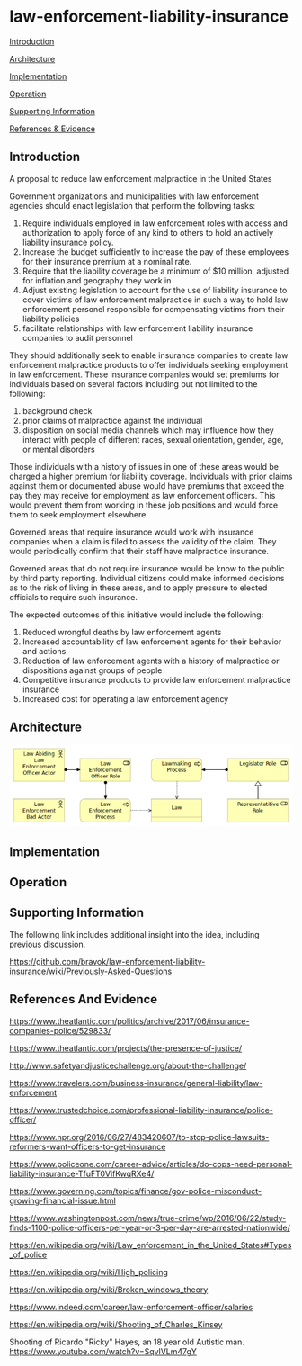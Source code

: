 # law-enforcement-liability-insurance

[Introduction](https://github.com/bravok/law-enforcement-liability-insurance#introduction)

[Architecture](https://github.com/bravok/law-enforcement-liability-insurance#architecture)

[Implementation](https://github.com/bravok/law-enforcement-liability-insurance#implementation)

[Operation](https://github.com/bravok/law-enforcement-liability-insurance#operation)

[Supporting Information](https://github.com/bravok/law-enforcement-liability-insurance#supporting-information)

[References & Evidence](https://github.com/bravok/law-enforcement-liability-insurance#references-and-evidence)



## Introduction

A proposal to reduce law enforcement malpractice in the United States

Government organizations and municipalities with law enforcement agencies should enact legislation that perform the following tasks:

1) Require individuals employed in law enforcement roles with access and authorization to apply force of any kind to others to hold an actively liability insurance policy.
2) Increase the budget sufficiently to increase the pay of these employees for their insurance premium at a nominal rate. 
3) Require that the liability coverage be a minimum of $10 million, adjusted for inflation and geography they work in
4) Adjust existing legislation to account for the use of liability insurance to cover victims of law enforcement malpractice in such a way to hold law enforcement personel responsible for compensating victims from their liability policies
5) facilitate relationships with law enforcement liability insurance companies to audit personnel

They should additionally seek to enable insurance companies to create law enforcement malpractice products to offer individuals seeking employment in law enforcement. These insurance companies would set premiums for individuals based on several factors including but not limited to the following:

1) background check
2) prior claims of malpractice against the individual
3) disposition on social media channels which may influence how they interact with people of different races, sexual orientation, gender, age, or mental disorders

Those individuals with a history of issues in one of these areas would be charged a higher premium for liability coverage. Individuals with prior claims against them or documented abuse would have premiums that exceed the pay they may receive for employment as law enforcement officers. This would prevent them from working in these job positions and would force them to seek employment elsewhere.

Governed areas that require insurance would work with insurance companies when a claim is filed to assess the validity of the claim. They would periodically confirm that their staff have malpractice insurance.

Governed areas that do not require insurance would be know to the public by third party reporting. Individual citizens could make informed decisions as to the risk of living in these areas, and to apply pressure to elected officials to require such insurance.

The expected outcomes of this initiative would include the following:
1) Reduced wrongful deaths by law enforcement agents
2) Increased accountability of law enforcement agents for their behavior and actions
3) Reduction of law enforcement agents with a history of malpractice or dispositions against groups of people
4) Competitive insurance products to provide law enforcement malpractice insurance
5) Increased cost for operating a law enforcement agency

## Architecture

![Image of Architecture](https://raw.githubusercontent.com/bravok/law-enforcement-liability-insurance/master/target_architecture.png)

## Implementation

## Operation

## Supporting Information

The following link includes additional insight into the idea, including previous discussion.

https://github.com/bravok/law-enforcement-liability-insurance/wiki/Previously-Asked-Questions


## References And Evidence

https://www.theatlantic.com/politics/archive/2017/06/insurance-companies-police/529833/

https://www.theatlantic.com/projects/the-presence-of-justice/

http://www.safetyandjusticechallenge.org/about-the-challenge/

https://www.travelers.com/business-insurance/general-liability/law-enforcement

https://www.trustedchoice.com/professional-liability-insurance/police-officer/

https://www.npr.org/2016/06/27/483420607/to-stop-police-lawsuits-reformers-want-officers-to-get-insurance

https://www.policeone.com/career-advice/articles/do-cops-need-personal-liability-insurance-TfuFT0VifKwqRXe4/

https://www.governing.com/topics/finance/gov-police-misconduct-growing-financial-issue.html

https://www.washingtonpost.com/news/true-crime/wp/2016/06/22/study-finds-1100-police-officers-per-year-or-3-per-day-are-arrested-nationwide/

https://en.wikipedia.org/wiki/Law_enforcement_in_the_United_States#Types_of_police

https://en.wikipedia.org/wiki/High_policing

https://en.wikipedia.org/wiki/Broken_windows_theory

https://www.indeed.com/career/law-enforcement-officer/salaries

https://en.wikipedia.org/wiki/Shooting_of_Charles_Kinsey

Shooting of Ricardo "Ricky" Hayes, an 18 year old Autistic man.
https://www.youtube.com/watch?v=SqvlVLm47gY

